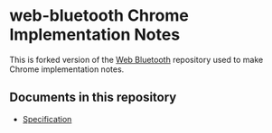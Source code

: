 web-bluetooth Chrome Implementation Notes
=============

This is forked version of the [Web Bluetooth](https://github.com/WebBluetoothCG/web-bluetooth) repository used to make 
Chrome implementation notes.

Documents in this repository
----------------------------

* [Specification](https://webbluetoothchrome.github.io/web-bluetooth/)

